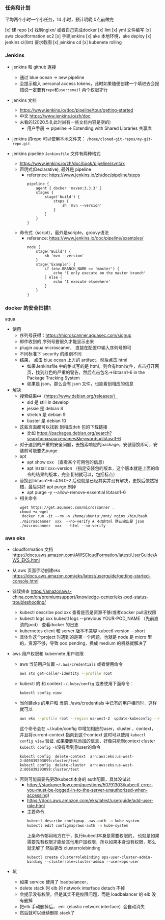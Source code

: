 ### 任务和计划

平均两个小时一个小任务，14 小时，预计明晚 0点前做完

[x] 建 repo
[x] 找到ngixn/ 或者自己完成docker
[x] lint
[x] yml 文件编写
[x] aws cloudformation ec2 
[x] 手建jenkins
[x] ake  本地环境，ake deploy 
[x] jenkins ci(lint) 要求截图
[x] jeinkins cd
[x] kubenete rolling

### Jenkins

* jenkins 和 github 连接

  - 通过 blue ocean -> new pipeline
  - 会提示输入 personal access tokens，此时如果随便创建一个填进去会报错说一定要有`repo`和`user:email` 两个权限才行

* jenkins 文档
  - https://www.jenkins.io/doc/pipeline/tour/getting-started
  -  中文 https://www.jenkins.io/zh/doc
  - 未看的(2020.5.8,此时尚有一些文档内容是空的)
    - 用户手册 -> pipeline -> Extending with Shared Libraries 共享库
* jenkins 的repo 可以使用本地文件夹： `/home/cloned-git-repos/my-git-repo.git`
* jenkins pipeline `Jenkinsfile` 文件有两种格式
    - https://www.jenkins.io/zh/doc/book/pipeline/syntax
	- 声明式(Declarative), 最外是 pipeline
      - reference: https://www.jenkins.io/zh/doc/pipeline/steps
		```
		pipeline {
			agent { docker 'maven:3.3.3' }
			stages {
				stage('build') {
					steps {
						sh 'mvn --version'
					}
				}
			}
		}
		```
	- 命令式（script），最外是scripte，groovy语法
	  - reference: https://www.jenkins.io/doc/pipeline/examples/
		```
		node {  
			stage('Build') { 
				sh 'mvn --version'
			}
			stage('Example') {
				if (env.BRANCH_NAME == 'master') {
					echo 'I only execute on the master branch'
				} else {
					echo 'I execute elsewhere'
				}
			}
		}
		```
	

### docker 的安全扫描1

aqua
- 使用
	- 序列号获得：https://microscanner.aquasec.com/signup
	- 邮件收到的 序列号要很久才能显示出来
	- plugin aqua microscaner， 直接在配置中输入序列号即可
	- 不同标准下 security 的级别不同
	- 结果， 点击 blue ocean 上方的 artifact，然后点击 html
		- 如果Jenkinsfile 中的格式写的是 html，则会有html文件，点击打开网页，找到红色的严重的警告，然后点击包名->libtasn1-6 in the Package Tracking System
		- 如果是 json，那么会有 json 文件，也能看到相应的信息
- 解决
	- 搜索结果中（https://www.debian.org/releases/）
		- sid 是 still in develop
		- jessie 是 debian 8
		- stretch 是 debian 9
		- buster 是 debian 10
	- 这些页面都可以找到 到相应deb 包的下载链接
		- 比如 https://packages.debian.org/search?searchon=sourcenames&keywords=libtasn1-6
	- 对于遇到的严重的安全问题，去搜索响应的package，安装替换即可，安装前可能要先purge
	- apt
		- apt show xxx （查看某个可用包的信息）
		- apt install xxx=version （指定安装包的版本，这个版本就是上面的命令的结果的版本，完全复制就可以，包括标点）
	- 替换到libtasn1-6=4.16.0-2 后也就是已经其实并没有解决，更换后依然报错，最后只好 apt purge 删掉
		- apt purge -y --allow-remove-essential libtasn1-6
	- 相关命令
		```
		wget https://get.aquasec.com/microscanner .
		chmod +x wget
		 docker run -it --rm -v /home/ubuntu:/mnt/ nginx /bin/bash
		./microscanner  xxx  --no-verify # 不加html 默认输出是 json
		./microscanner  xxx  --html --no-verify
		```

### aws eks

* cloudformation 文档
  https://docs.aws.amazon.com/AWSCloudFormation/latest/UserGuide/AWS_EKS.html

* 从 aws 页面手动创建eks 
  https://docs.aws.amazon.com/eks/latest/userguide/getting-started-console.html

* 错误排查
  https://amazonaws-china.com/cn/premiumsupport/knowledge-center/eks-pod-status-troubleshooting/
  * kubectl describe pod xxx
	查看是否是资源不够/或者docker pull没权限
  * kubectl logs xxx 
    kubectl logs --previous YOUR-POD_NAME （先前崩溃的pod）
	查看docker 的日志
  * kubernetes client 和 server 版本不兼容
    kubectl version --short
  * 具体作这个project 时遇到的是第一个问题，也就是 node 是 micro 型的，资源不够，导致 pod pending，换成 medium 的机器就解决了

* aws 用户权限和 kubernete 用户权限
	* aws 当前用户位置 `~/.aws/credentials`
	  或者使用命令
		```bash
		aws sts get-caller-identity --profile root
		```
	* kubectl 的 和 context `~/.kube/config`
	  或者使用下面命令：
		```bash
		kubectl config view
		```
	* 当创建eks 的用户和 当前 ./aws/credentials 中已有的用户相同时，这样就可以
		```bash
		aws eks --profile root --region us-west-2  update-kubeconfig --name app-cluster
		```
		这个命令会在 ~/.kube/config 中增加相应的user，cluster ，context，并且将current-context 指向到这个context
		这时可以使用 `kubectl config view` 验证.
		如果要删除添加的信息，好像只能删context cluster `kubectl config -h`没有看到删user的命令
		```
		kubectl config  delete-context  arn:aws:eks:us-west-2:805839293099:cluster/test
		kubectl config  delete-cluster  arn:aws:eks:us-west-2:805839293099:cluster/test
		```
	* 否则可能需要先更改kubectl本身的 auth配置，具体没试过
		* https://stackoverflow.com/questions/50791303/kubectl-error-you-must-be-logged-in-to-the-server-unauthorized-when-accessing)
		* https://docs.aws.amazon.com/eks/latest/userguide/add-user-role.html
		* 主要命令
			```bash
			kubectl describe configmap  aws-auth -n kube-system
			kubectl edit configmap/aws-auth -n kube-system 
			```
			上条命令郁闷地方在于，执行kubectl本身是需要权限的，
			也就是如果需要先有权限才能给其他用户加权限，所以如果本身没有权限，那么就无解了
			然后更改 clusterrolebinding
			```
			kubectl create clusterrolebinding ops-user-cluster-admin-binding --clusterrole=cluster-admin --user=ops-user
			```
* 坑
	- 如果 service 使用了 loadbalancer，
	- delete stack 时 elb 的 network interface detach 不掉
	- 会提示没有权限，但是其实不是权限问题，而是 loadbalancer 的 elb 没有删掉
	- 把elb 手动删掉后， eni（elastic network interface）会自动消失
	- 然后就可以继续删除 stack了

